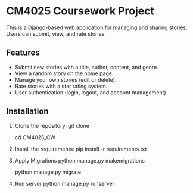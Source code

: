 # CM4025 Coursework Project

This is a Django-based web application for managing and sharing stories. Users can submit, view, and rate stories.

## Features
- Submit new stories with a title, author, content, and genre.
- View a random story on the home page.
- Manage your own stories (edit or delete).
- Rate stories with a star rating system.
- User authentication (login, logout, and account management).

## Installation

1. Clone the repository:
   git clone <repository-url>

   cd CM4025_CW

3. Install the requirements:
    pip install -r requirements.txt

4. Apply Migrations
    python manage.py makemigrations
   
    python manage.py migrate

6. Run server
    python manage.py runserver
